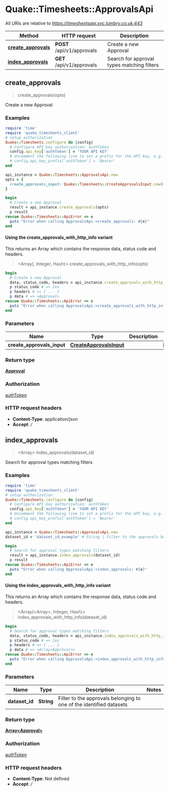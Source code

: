 # Quake::Timesheets::ApprovalsApi

All URIs are relative to *https://timesheetsapi.svc.lumbry.co.uk:443*

| Method | HTTP request | Description |
| ------ | ------------ | ----------- |
| [**create_approvals**](ApprovalsApi.md#create_approvals) | **POST** /api/v1/approvals | Create a new Approval |
| [**index_approvals**](ApprovalsApi.md#index_approvals) | **GET** /api/v1/approvals | Search for approval types matching filters |


## create_approvals

> <Approval> create_approvals(opts)

Create a new Approval

### Examples

```ruby
require 'time'
require 'quake_timesheets_client'
# setup authorization
Quake::Timesheets.configure do |config|
  # Configure API key authorization: authToken
  config.api_key['authToken'] = 'YOUR API KEY'
  # Uncomment the following line to set a prefix for the API key, e.g. 'Bearer' (defaults to nil)
  # config.api_key_prefix['authToken'] = 'Bearer'
end

api_instance = Quake::Timesheets::ApprovalsApi.new
opts = {
  create_approvals_input: Quake::Timesheets::CreateApprovalsInput.new({dataset_id: 'dataset_id_example', entry_ids: ['entry_ids_example'], approval_type_id: 'approval_type_id_example', state: 'requested'}) # CreateApprovalsInput | 
}

begin
  # Create a new Approval
  result = api_instance.create_approvals(opts)
  p result
rescue Quake::Timesheets::ApiError => e
  puts "Error when calling ApprovalsApi->create_approvals: #{e}"
end
```

#### Using the create_approvals_with_http_info variant

This returns an Array which contains the response data, status code and headers.

> <Array(<Approval>, Integer, Hash)> create_approvals_with_http_info(opts)

```ruby
begin
  # Create a new Approval
  data, status_code, headers = api_instance.create_approvals_with_http_info(opts)
  p status_code # => 2xx
  p headers # => { ... }
  p data # => <Approval>
rescue Quake::Timesheets::ApiError => e
  puts "Error when calling ApprovalsApi->create_approvals_with_http_info: #{e}"
end
```

### Parameters

| Name | Type | Description | Notes |
| ---- | ---- | ----------- | ----- |
| **create_approvals_input** | [**CreateApprovalsInput**](CreateApprovalsInput.md) |  | [optional] |

### Return type

[**Approval**](Approval.md)

### Authorization

[authToken](../README.md#authToken)

### HTTP request headers

- **Content-Type**: application/json
- **Accept**: */*


## index_approvals

> <Array<Approval>> index_approvals(dataset_id)

Search for approval types matching filters

### Examples

```ruby
require 'time'
require 'quake_timesheets_client'
# setup authorization
Quake::Timesheets.configure do |config|
  # Configure API key authorization: authToken
  config.api_key['authToken'] = 'YOUR API KEY'
  # Uncomment the following line to set a prefix for the API key, e.g. 'Bearer' (defaults to nil)
  # config.api_key_prefix['authToken'] = 'Bearer'
end

api_instance = Quake::Timesheets::ApprovalsApi.new
dataset_id = 'dataset_id_example' # String | Filter to the approvals belonging to one of the identified datasets

begin
  # Search for approval types matching filters
  result = api_instance.index_approvals(dataset_id)
  p result
rescue Quake::Timesheets::ApiError => e
  puts "Error when calling ApprovalsApi->index_approvals: #{e}"
end
```

#### Using the index_approvals_with_http_info variant

This returns an Array which contains the response data, status code and headers.

> <Array(<Array<Approval>>, Integer, Hash)> index_approvals_with_http_info(dataset_id)

```ruby
begin
  # Search for approval types matching filters
  data, status_code, headers = api_instance.index_approvals_with_http_info(dataset_id)
  p status_code # => 2xx
  p headers # => { ... }
  p data # => <Array<Approval>>
rescue Quake::Timesheets::ApiError => e
  puts "Error when calling ApprovalsApi->index_approvals_with_http_info: #{e}"
end
```

### Parameters

| Name | Type | Description | Notes |
| ---- | ---- | ----------- | ----- |
| **dataset_id** | **String** | Filter to the approvals belonging to one of the identified datasets |  |

### Return type

[**Array&lt;Approval&gt;**](Approval.md)

### Authorization

[authToken](../README.md#authToken)

### HTTP request headers

- **Content-Type**: Not defined
- **Accept**: */*

